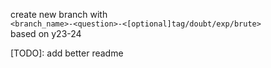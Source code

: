 create new branch with
<br>
`<branch_name>-<question>-<[optional]tag/doubt/exp/brute>`
<br>
based on y23-24

[TODO]: add better readme
